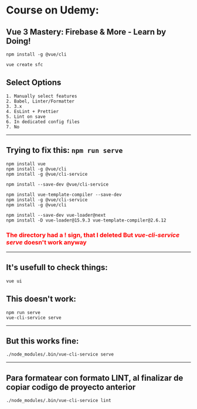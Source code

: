 # Course on Udemy:

## Vue 3 Mastery: Firebase & More - Learn by Doing!

`npm install -g @vue/cli`

`vue create sfc`

## Select Options

```
1. Manually select features
2. Babel, Linter/Formatter
3. 3.x
4. EsLint + Prettier
5. Lint on save
6. In dedicated config files
7. No
```

---

## Trying to fix this: `npm run serve`

```
npm install vue
npm install -g @vue/cli
npm install -g @vue/cli-service
```

```
npm install --save-dev @vue/cli-service
```

```
npm install vue-template-compiler --save-dev
npm install -g @vue/cli-service
npm install -g @vue/cli
```

```
npm install --save-dev vue-loader@next
npm install -D vue-loader@15.9.3 vue-template-compiler@2.6.12
```

<h3 style="color: red">
The directory had a ! sign, that I deleted
But <i><b>
vue-cli-service serve</b></i>
 doesn't work anyway
</h3>

---

## It's usefull to check things:

```
vue ui
```

## This doesn't work:

```
npm run serve
vue-cli-service serve
```

---

## But this works fine:

```
./node_modules/.bin/vue-cli-service serve
```

---

## Para formatear con formato LINT, al finalizar de copiar codigo de proyecto anterior

```
./node_modules/.bin/vue-cli-service lint
```
